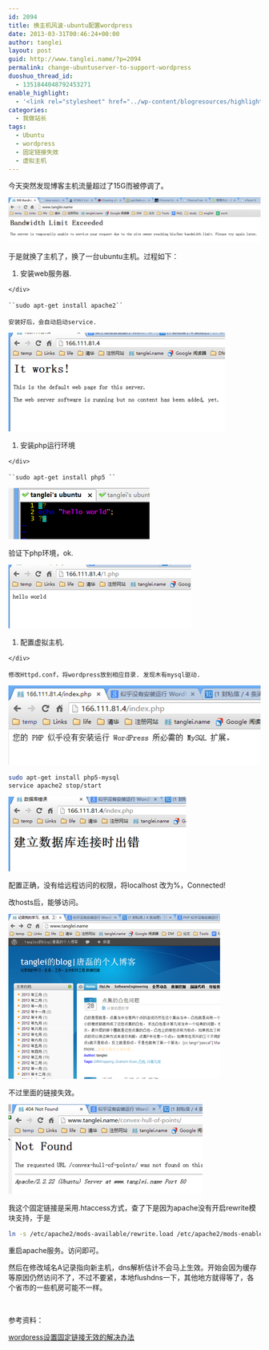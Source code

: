 ```yaml
---
id: 2094
title: 换主机风波-ubuntu配置wordpress
date: 2013-03-31T00:46:24+00:00
author: tanglei
layout: post
guid: http://www.tanglei.name/?p=2094
permalink: change-ubuntuserver-to-support-wordpress
duoshuo_thread_id:
  - 1351844048792453271
enable_highlight:
  - '<link rel="stylesheet" href="../wp-content/blogresources/highlightconfig/highlight.default.min.css"><script src="../wp-content/blogresources/highlightconfig/jquery-2.1.4.min.js"></script><script src="../wp-content/blogresources/highlightconfig/enable_highlight.js"></script>'
categories:
  - 我做站长
tags:
  - Ubuntu
  - wordpress
  - 固定链接失效
  - 虚拟主机
---
```

今天突然发现博客主机流量超过了15G而被停调了。 


![流量超标](/wp-content/uploads/2013/03/033013_1646_ubuntuw1.png) 

于是就换了主机了，换了一台ubuntu主机。过程如下： 

  1. <div>
      安装web服务器.
    </div>
    
    ``sudo apt-get install apache2``
    
    安装好后，会自动启动service. 


![](/wp-content/uploads/2013/03/033013_1646_ubuntuw2.png) 

  1. <div>
      安装php运行环境
    </div>
    
    ``sudo apt-get install php5 ``


![](/wp-content/uploads/2013/03/033013_1646_ubuntuw3.png) 

验证下php环境，ok. 


![wordpress 运行环境](/wp-content/uploads/2013/03/033013_1646_ubuntuw4.png) 

  1. <div>
      配置虚拟主机.
    </div>
    
    修改Httpd.conf，将wordpress放到相应目录. 发现木有mysql驱动. 


![php mysql 驱动](/wp-content/uploads/2013/03/033013_1646_ubuntuw5.png) 

```bash
sudo apt-get install php5-mysql
service apache2 stop/start
```


![mysql远程访问](/wp-content/uploads/2013/03/033013_1646_ubuntuw6.png) 

配置正确，没有给远程访问的权限，将localhost 改为%，Connected! 

改hosts后，能够访问。 


![wordpress设置固定链接无效的解决办法](/wp-content/uploads/2013/03/033013_1646_ubuntuw7.png) 

不过里面的链接失效。 


![wordpress设置固定链接无效的解决办法](/wp-content/uploads/2013/03/033013_1646_ubuntuw8.png) 

我这个固定链接是采用.htaccess方式，查了下是因为apache没有开启rewrite模块支持，于是 

```bash
ln -s /etc/apache2/mods-available/rewrite.load /etc/apache2/mods-enabled/
```

重启apache服务。访问即可。 

然后在修改域名A记录指向新主机，dns解析估计不会马上生效。开始会因为缓存等原因仍然访问不了，不过不要紧，本地flushdns一下，其他地方就得等了，各个省市的一些机房可能不一样。 

 

参考资料： 

[wordpress设置固定链接无效的解决办法](http://kpjack.blog.51cto.com/627289/327354)
